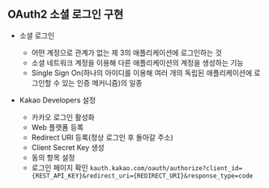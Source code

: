 ## OAuth2 소셜 로그인 구현
- 소셜 로그인
    - 어떤 계정으로 관계가 없는 제 3의 애플리케이션에 로그인하는 것
    - 소셜 네트워크 계정을 이용해 다른 애플리케이션의 계정을 생성하는 기능
    - Single Sign On(하나의 아이디를 이용해 여러 개의 독립된 애플리케이션에 로그인할 수 있는 인증 메커니즘)의 일종
    
- Kakao Developers 설정
    - 카카오 로그인 활성화
    - Web 플랫폼 등록
    - Redirect URI 등록(정상 로그인 후 돌아갈 주소)
    - Client Secret Key 생성
    - 동의 항목 설정
    - 로그인 페이지 확인
        `kauth.kakao.com/oauth/authorize?client_id={REST_API_KEY}&redirect_uri={REDIRECT_URI}&response_type=code`
